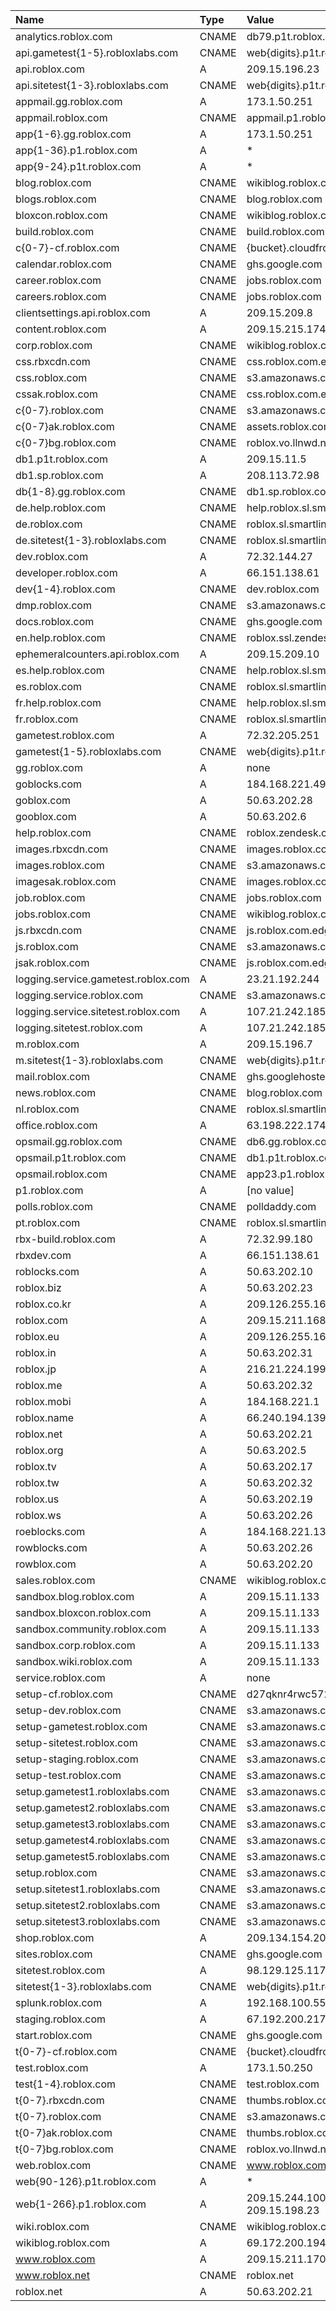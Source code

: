 | Name                                | Type  | Value                           |
| :---------------------------------- | :---- | :------------------------------ |
| analytics.roblox.com                | CNAME | db79.p1t.roblox.com             |
| api.gametest{1-5}.robloxlabs.com    | CNAME | web{digits}.p1t.roblox.com      |
| api.roblox.com                      | A     | 209.15.196.23                   |
| api.sitetest{1-3}.robloxlabs.com    | CNAME | web{digits}.p1t.roblox.com      |
| appmail.gg.roblox.com               | A     | 173.1.50.251                    |
| appmail.roblox.com                  | CNAME | appmail.p1.roblox.com           |
| app{1-6}.gg.roblox.com              | A     | 173.1.50.251                    |
| app{1-36}.p1.roblox.com             | A     | *                               |
| app{9-24}.p1t.roblox.com            | A     | *                               |
| blog.roblox.com                     | CNAME | wikiblog.roblox.com             |
| blogs.roblox.com                    | CNAME | blog.roblox.com                 |
| bloxcon.roblox.com                  | CNAME | wikiblog.roblox.com             |
| build.roblox.com                    | CNAME | build.roblox.com                |
| c{0-7}-cf.roblox.com                | CNAME | {bucket}.cloudfront.net         |
| calendar.roblox.com                 | CNAME | ghs.google.com                  |
| career.roblox.com                   | CNAME | jobs.roblox.com                 |
| careers.roblox.com                  | CNAME | jobs.roblox.com                 |
| clientsettings.api.roblox.com       | A     | 209.15.209.8                    |
| content.roblox.com                  | A     | 209.15.215.174                  |
| corp.roblox.com                     | CNAME | wikiblog.roblox.com             |
| css.rbxcdn.com                      | CNAME | css.roblox.com.edgesuite.net    |
| css.roblox.com                      | CNAME | s3.amazonaws.com                |
| cssak.roblox.com                    | CNAME | css.roblox.com.edgesuite.net    |
| c{0-7}.roblox.com                   | CNAME | s3.amazonaws.com                |
| c{0-7}ak.roblox.com                 | CNAME | assets.roblox.com.edgesuite.net |
| c{0-7}bg.roblox.com                 | CNAME | roblox.vo.llnwd.net             |
| db1.p1t.roblox.com                  | A     | 209.15.11.5                     |
| db1.sp.roblox.com                   | A     | 208.113.72.98                   |
| db{1-8}.gg.roblox.com               | CNAME | db1.sp.roblox.com               |
| de.help.roblox.com                  | CNAME | help.roblox.sl.smartling.com    |
| de.roblox.com                       | CNAME | roblox.sl.smartling.com         |
| de.sitetest{1-3}.robloxlabs.com     | CNAME | roblox.sl.smartling.com         |
| dev.roblox.com                      | A     | 72.32.144.27                    |
| developer.roblox.com                | A     | 66.151.138.61                   |
| dev{1-4}.roblox.com                 | CNAME | dev.roblox.com                  |
| dmp.roblox.com                      | CNAME | s3.amazonaws.com                |
| docs.roblox.com                     | CNAME | ghs.google.com                  |
| en.help.roblox.com                  | CNAME | roblox.ssl.zendesk.com          |
| ephemeralcounters.api.roblox.com    | A     | 209.15.209.10                   |
| es.help.roblox.com                  | CNAME | help.roblox.sl.smartling.com    |
| es.roblox.com                       | CNAME | roblox.sl.smartling.com         |
| fr.help.roblox.com                  | CNAME | help.roblox.sl.smartling.com    |
| fr.roblox.com                       | CNAME | roblox.sl.smartling.com         |
| gametest.roblox.com                 | A     | 72.32.205.251                   |
| gametest{1-5}.robloxlabs.com        | CNAME | web{digits}.p1t.roblox.com      |
| gg.roblox.com                       | A     | none                            |
| goblocks.com                        | A     | 184.168.221.49                  |
| goblox.com                          | A     | 50.63.202.28                    |
| gooblox.com                         | A     | 50.63.202.6                     |
| help.roblox.com                     | CNAME | roblox.zendesk.com              |
| images.rbxcdn.com                   | CNAME | images.roblox.com.edgesuite.net |
| images.roblox.com                   | CNAME | s3.amazonaws.com                |
| imagesak.roblox.com                 | CNAME | images.roblox.com.edgesuite.net |
| job.roblox.com                      | CNAME | jobs.roblox.com                 |
| jobs.roblox.com                     | CNAME | wikiblog.roblox.com             |
| js.rbxcdn.com                       | CNAME | js.roblox.com.edgesuite.net     |
| js.roblox.com                       | CNAME | s3.amazonaws.com                |
| jsak.roblox.com                     | CNAME | js.roblox.com.edgesuite.net     |
| logging.service.gametest.roblox.com | A     | 23.21.192.244                   |
| logging.service.roblox.com          | CNAME | s3.amazonaws.com                |
| logging.service.sitetest.roblox.com | A     | 107.21.242.185                  |
| logging.sitetest.roblox.com         | A     | 107.21.242.185                  |
| m.roblox.com                        | A     | 209.15.196.7                    |
| m.sitetest{1-3}.robloxlabs.com      | CNAME | web{digits}.p1t.roblox.com      |
| mail.roblox.com                     | CNAME | ghs.googlehosted.com            |
| news.roblox.com                     | CNAME | blog.roblox.com                 |
| nl.roblox.com                       | CNAME | roblox.sl.smartling.com         |
| office.roblox.com                   | A     | 63.198.222.174                  |
| opsmail.gg.roblox.com               | CNAME | db6.gg.roblox.com               |
| opsmail.p1t.roblox.com              | CNAME | db1.p1t.roblox.com              |
| opsmail.roblox.com                  | CNAME | app23.p1.roblox.com             |
| p1.roblox.com                       | A     | [no value]                      |    
| polls.roblox.com                    | CNAME | polldaddy.com                   |
| pt.roblox.com                       | CNAME | roblox.sl.smartling.com         |
| rbx-build.roblox.com                | A     | 72.32.99.180                    |
| rbxdev.com                          | A     | 66.151.138.61                   |
| roblocks.com                        | A     | 50.63.202.10                    |
| roblox.biz                          | A     | 50.63.202.23                    |
| roblox.co.kr                        | A     | 209.126.255.163                 |
| roblox.com                          | A     | 209.15.211.168                  |
| roblox.eu                           | A     | 209.126.255.163                 |
| roblox.in                           | A     | 50.63.202.31                    |
| roblox.jp                           | A     | 216.21.224.199                  |
| roblox.me                           | A     | 50.63.202.32                    |
| roblox.mobi                         | A     | 184.168.221.1                   |
| roblox.name                         | A     | 66.240.194.139                  |
| roblox.net                          | A     | 50.63.202.21                    |
| roblox.org                          | A     | 50.63.202.5                     |
| roblox.tv                           | A     | 50.63.202.17                    |
| roblox.tw                           | A     | 50.63.202.32                    |
| roblox.us                           | A     | 50.63.202.19                    |
| roblox.ws                           | A     | 50.63.202.26                    |
| roeblocks.com                       | A     | 184.168.221.13                  |
| rowblocks.com                       | A     | 50.63.202.26                    |
| rowblox.com                         | A     | 50.63.202.20                    |
| sales.roblox.com                    | CNAME | wikiblog.roblox.com             |
| sandbox.blog.roblox.com             | A     | 209.15.11.133                   |
| sandbox.bloxcon.roblox.com          | A     | 209.15.11.133                   |
| sandbox.community.roblox.com        | A     | 209.15.11.133                   |
| sandbox.corp.roblox.com             | A     | 209.15.11.133                   |
| sandbox.wiki.roblox.com             | A     | 209.15.11.133                   |
| service.roblox.com                  | A     | none                            |
| setup-cf.roblox.com                 | CNAME | d27qknr4rwc572.cloudfront.net   |
| setup-dev.roblox.com                | CNAME | s3.amazonaws.com                |
| setup-gametest.roblox.com           | CNAME | s3.amazonaws.com                |
| setup-sitetest.roblox.com           | CNAME | s3.amazonaws.com                |
| setup-staging.roblox.com            | CNAME | s3.amazonaws.com                |
| setup-test.roblox.com               | CNAME | s3.amazonaws.com                |
| setup.gametest1.robloxlabs.com      | CNAME | s3.amazonaws.com                |
| setup.gametest2.robloxlabs.com      | CNAME | s3.amazonaws.com                |
| setup.gametest3.robloxlabs.com      | CNAME | s3.amazonaws.com                |
| setup.gametest4.robloxlabs.com      | CNAME | s3.amazonaws.com                |
| setup.gametest5.robloxlabs.com      | CNAME | s3.amazonaws.com                |
| setup.roblox.com                    | CNAME | s3.amazonaws.com                |
| setup.sitetest1.robloxlabs.com      | CNAME | s3.amazonaws.com                |
| setup.sitetest2.robloxlabs.com      | CNAME | s3.amazonaws.com                |
| setup.sitetest3.robloxlabs.com      | CNAME | s3.amazonaws.com                |
| shop.roblox.com                     | A     | 209.134.154.202                 |
| sites.roblox.com                    | CNAME | ghs.google.com                  |
| sitetest.roblox.com                 | A     | 98.129.125.117                  |
| sitetest{1-3}.robloxlabs.com        | CNAME | web{digits}.p1t.roblox.com      |
| splunk.roblox.com                   | A     | 192.168.100.55                  |
| staging.roblox.com                  | A     | 67.192.200.217                  |
| start.roblox.com                    | CNAME | ghs.google.com                  |
| t{0-7}-cf.roblox.com                | CNAME | {bucket}.cloudfront.net         |
| test.roblox.com                     | A     | 173.1.50.250                    |
| test{1-4}.roblox.com                | CNAME | test.roblox.com                 |
| t{0-7}.rbxcdn.com                   | CNAME | thumbs.roblox.com.edgesuite.net |
| t{0-7}.roblox.com                   | CNAME | s3.amazonaws.com                |
| t{0-7}ak.roblox.com                 | CNAME | thumbs.roblox.com.edgesuite.net |
| t{0-7}bg.roblox.com                 | CNAME | roblox.vo.llnwd.net             |
| web.roblox.com                      | CNAME | www.roblox.com                  |
| web{90-126}.p1t.roblox.com           | A    | *                               |
| web{1-266}.p1.roblox.com            | A     | 209.15.244.100 - 209.15.198.23  |
| wiki.roblox.com                     | CNAME | wikiblog.roblox.com             |
| wikiblog.roblox.com                 | A     | 69.172.200.194                  |
| www.roblox.com                      | A     | 209.15.211.170                  |
| www.roblox.net                      | CNAME | roblox.net                      |
| roblox.net                          | A     | 50.63.202.21                    |
